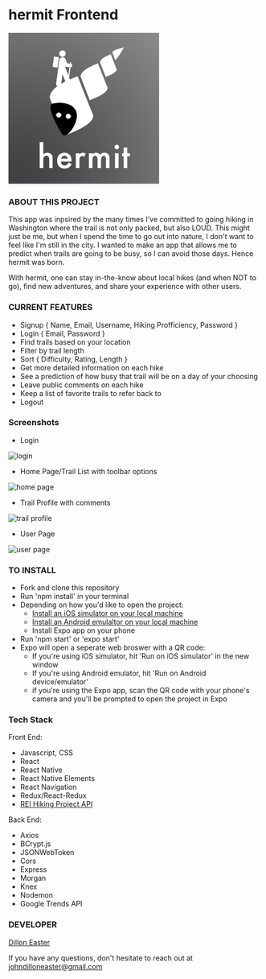 # hermit Frontend

![hermit logo][logo]

### ABOUT THIS PROJECT

This app was inpsired by the many times I've committed to going hiking in Washington where the trail is not only packed, but also LOUD. This might just be me, but when I spend the time to go out into nature, I don't want to feel like I'm still in the city. I wanted to make an app that allows me to predict when trails are going to be busy, so I can avoid those days. Hence hermit was born.

With hermit, one can stay in-the-know about local hikes (and when NOT to go), find new adventures, and share your experience with other users.

### CURRENT FEATURES

* Signup { Name, Email, Username, Hiking Profficiency, Password }
* Login { Email, Password }
* Find trails based on your location
* Filter by trail length
* Sort { Difficulty, Rating, Length }
* Get more detailed information on each hike
* See a prediction of how busy that trail will be on a day of your choosing
* Leave public comments on each hike
* Keep a list of favorite trails to refer back to
* Logout

### Screenshots

* Login

![login](https://snag.gy/kiS2Az.jpg "Login page")

* Home Page/Trail List with toolbar options

![home page](https://snag.gy/qG8hKO.jpg "Home page with toolbar options")

* Trail Profile with comments

![trail profile](https://snag.gy/VI0YZA.jpg "Trail page with comments")

* User Page

![user page](https://snag.gy/aF9CIi.jpg "User profile with logout")

### TO INSTALL

* Fork and clone this repository
* Run 'npm install' in your terminal
* Depending on how you'd like to open the project:
  * [Install an iOS simulator on your local machine](http://www.macinstruct.com/node/494)
  * [Install an Android emulaltor on your local machine](https://developer.android.com/studio/run/emulator)
  * Install Expo app on your phone
* Run 'npm start' or 'expo start'
* Expo will open a seperate web broswer with a QR code:
  * If you're using iOS simulator, hit 'Run on iOS simulator' in the new window
  * If you're using Android emulator, hit 'Run on Android device/emulator'
  * if you're using the Expo app, scan the QR code with your phone's camera and you'll be prompted to open the project in Expo

### Tech Stack

Front End:
* Javascript, CSS
* React
* React Native
* React Native Elements
* React Navigation
* Redux/React-Redux
* [REI Hiking Project API](https://www.hikingproject.com/data)

Back End:
* Axios
* BCrypt.js
* JSONWebToken
* Cors
* Express
* Morgan
* Knex
* Nodemon
* Google Trends API

### DEVELOPER

[Dillon Easter](http://johndilloneaster.surge.sh/)

If you have any questions, don't hesitate to reach out at [johndilloneaster@gmail.com](mailto:johndilloneaster@gmail.com)

[logo]: https://github.com/easterjd/hermit-frontend/blob/master/assets/images/hermiticonthumb.png "Hermit Logo"
